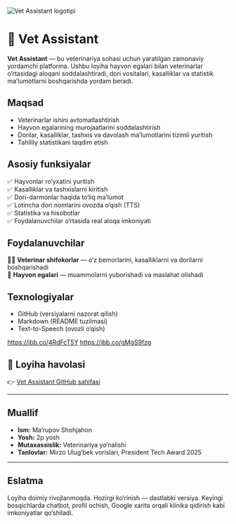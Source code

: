  
![Vet Assistant logotipi](https://i.ibb.co/vLwvj8x/vet-logo.png)

# 🐾 Vet Assistant

**Vet Assistant** — bu veterinariya sohasi uchun yaratilgan zamonaviy yordamchi platforma. Ushbu loyiha hayvon egalari bilan veterinarlar o‘rtasidagi aloqani soddalashtiradi, dori vositalari, kasalliklar va statistik ma’lumotlarni boshqarishda yordam beradi.

##  Maqsad

- Veterinarlar ishini avtomatlashtirish
- Hayvon egalarining murojaatlarini soddalashtirish
- Dorilar, kasalliklar, tashxis va davolash ma’lumotlarini tizimli yuritish
- Tahliliy statistikani taqdim etish

##  Asosiy funksiyalar

✅ Hayvonlar ro‘yxatini yuritish  
✅ Kasalliklar va tashxislarni kiritish  
✅ Dori-darmonlar haqida to‘liq ma’lumot  
✅ Lotincha dori nomlarini ovozda o‘qish (TTS)  
✅ Statistika va hisobotlar  
✅ Foydalanuvchilar o‘rtasida real aloqa imkoniyati  

##  Foydalanuvchilar

👩‍⚕️ **Veterinar shifokorlar** — o‘z bemorlarini, kasalliklarni va dorilarni boshqarishadi  
👤 **Hayvon egalari** — muammolarni yuborishadi va maslahat olishadi  

##  Texnologiyalar

- GitHub (versiyalarni nazorat qilish)
- Markdown (README tuzilmasi)
- Text-to-Speech (ovozli o‘qish)


https://ibb.co/4RdFcT5Y
https://ibb.co/gMgS9fzg


## 🔗 Loyiha havolasi

👉 [Vet Assistant GitHub sahifasi](https://github.com/shohjahon0811/Vet-assistant)

---

##  Muallif

- **Ism:** Ma’rupov Shohjahon
- **Yosh:** 2p yosh
- **Mutaxassislik:** Veterinariya yo‘nalishi
- **Tanlovlar:** Mirzo Ulug‘bek vorislari, President Tech Award 2025

---

##  Eslatma

Loyiha doimiy rivojlanmoqda. Hozirgi ko‘rinish — dastlabki versiya. Keyingi bosqichlarda chatbot, profil ochish, Google xarita orqali klinika qidirish kabi imkoniyatlar qo‘shiladi.

